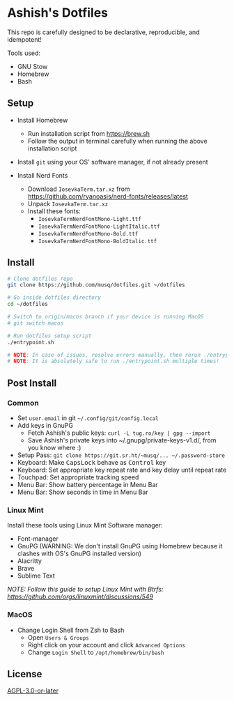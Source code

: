 # Ashish's Dotfiles

This repo is carefully designed to be declarative, reproducible, and idempotent!

Tools used:

- GNU Stow
- Homebrew
- Bash

## Setup

- Install Homebrew
  - Run installation script from <https://brew.sh>
  - Follow the output in terminal carefully when running the above installation script

- Install `git` using your OS' software manager, if not already present

- Install Nerd Fonts
  - Download `IosevkaTerm.tar.xz` from <https://github.com/ryanoasis/nerd-fonts/releases/latest>
  - Unpack `IosevkaTerm.tar.xz`
  - Install these fonts:
    - `IosevkaTermNerdFontMono-Light.ttf`
    - `IosevkaTermNerdFontMono-LightItalic.ttf`
    - `IosevkaTermNerdFontMono-Bold.ttf`
    - `IosevkaTermNerdFontMono-BoldItalic.ttf`

## Install

```sh
# Clone dotfiles repo
git clone https://github.com/musq/dotfiles.git ~/dotfiles

# Go inside dotfiles directory
cd ~/dotfiles

# Switch to origin/macos branch if your device is running MacOS
# git switch macos

# Run dotfiles setup script
./entrypoint.sh

# NOTE: In case of issues, resolve errors manually, then rerun ./entrypoint.sh
# NOTE: It is absolutely safe to run ./entrypoint.sh multiple times!
```

## Post Install

### Common

- Set `user.email` in git `~/.config/git/config.local`
- Add keys in GnuPG
  - Fetch Ashish's public keys: `curl -L tug.ro/key | gpg --import`
  - Save Ashish's private keys into ~/.gnupg/private-keys-v1.d/, from you know where :)
- Setup Pass: `git clone https://git.sr.ht/~musq/... ~/.password-store`
- Keyboard: Make <kbd>CapsLock</kbd> behave as <kbd>Control</kbd> key
- Keyboard: Set appropriate key repeat rate and key delay until repeat rate
- Touchpad: Set appropriate tracking speed
- Menu Bar: Show battery percentage in Menu Bar
- Menu Bar: Show seconds in time in Menu Bar

### Linux Mint

Install these tools using Linux Mint Software manager:

- Font-manager
- GnuPG (WARNING: We don't install GnuPG using Homebrew because it clashes with OS's GnuPG installed version)
- Alacritty
- Brave
- Sublime Text

*NOTE: Follow this guide to setup Linux Mint with Btrfs: <https://github.com/orgs/linuxmint/discussions/549>*

### MacOS

- Change Login Shell from Zsh to Bash
  - Open `Users & Groups`
  - Right click on your account and click `Advanced Options`
  - Change `Login Shell` to `/opt/homebrew/bin/bash`

## License

[AGPL-3.0-or-later](/LICENSE)
